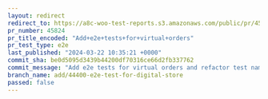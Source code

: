 ```yaml
---
layout: redirect
redirect_to: https://a8c-woo-test-reports.s3.amazonaws.com/public/pr/45824/e2e/index.html
pr_number: 45824
pr_title_encoded: "Add+e2e+tests+for+virtual+orders"
pr_test_type: e2e
last_published: "2024-03-22 10:35:21 +0000"
commit_sha: be0d5095d3439b44200df70316ce66d2fb337762
commit_message: "Add e2e tests for virtual orders and refactor test names"
branch_name: add/44400-e2e-test-for-digital-store
passed: false
---
```

